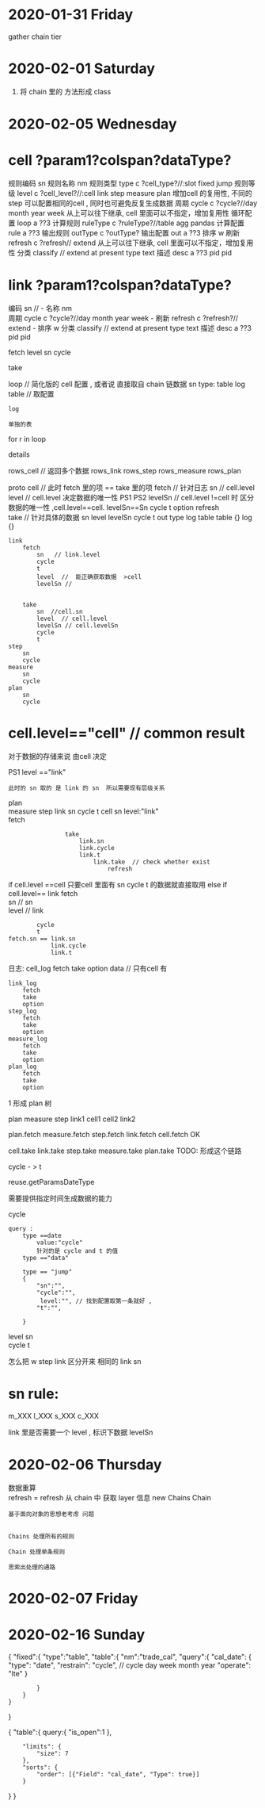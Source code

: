 # 2020-01-31  Friday 


  gather 
        chain
            tier

# 2020-02-01  Saturday 

1. 将 chain 里的 方法形成 class             



# 2020-02-05  Wednesday 



#  cell  ?param1?colspan?dataType? 
规则编码 sn 
规则名称  nm
规则类型 type c ?cell_type?//:slot fixed jump 
规则等级 level c ?cell_level?//:cell link step measure plan  增加cell 的复用性, 不同的 step 可以配置相同的cell , 同时也可避免反复生成数据
周期 cycle c ?cycle?//day month year week 从上可以往下继承, cell 里面可以不指定，增加复用性
循环配置 loop a ??3
计算规则 ruleType c ?ruleType?//table agg pandas 
计算配置 rule a ??3
输出规则 outType c ?outType?
输出配置 out a ??3
排序 w 
刷新 refresh c ?refresh// extend  从上可以往下继承, cell 里面可以不指定，增加复用性
分类 classify  // extend  at present type text 
描述 desc a ??3
pid pid




#  link  ?param1?colspan?dataType? 
编码 sn // -
名称 nm  
周期 cycle c ?cycle?//day month year week -
刷新 refresh c ?refresh?// extend -
排序 w 
分类 classify  // extend  at present type text 
描述 desc a ??3
pid pid 


fetch
    level 
    sn 
    cycle 

take 



loop  // 简化版的 cell 配置 , 或者说 直接取自 chain 链数据 
    sn 
    type: 
        table 
        log 
    table  // 取配置 

    log 

    单独的表 

for r   in  loop 

details


rows_cell  // 返回多个数据 
rows_link
rows_step 
rows_measure
rows_plan 



proto
    cell  // 此时  fetch 里的项 == take 里的项
        fetch  // 针对日志 
            sn   // cell.level 
            level  // cell.level  决定数据的唯一性 PS1 PS2
            levelSn // cell.level !=cell 时 区分数据的唯一性 ,cell.level==cell.  levelSn==Sn 
            cycle 
            t 
        option
            refresh      
        take // 针对具体的数据
            sn 
            level 
            levelSn
            cycle
            t 
        out 
            type log table 
            table {}
            log {} 


           


    link 
        fetch  
            sn   // link.level 
            cycle 
            t 
            level  //  能正确获取数据  >cell 
            levelSn //


        take 
            sn  //cell.sn 
            level  // cell.level 
            levelSn // cell.levelSn 
            cycle 
            t 
    step 
        sn
        cycle 
    measure
        sn 
        cycle 
    plan 
        sn 
        cycle         

# cell.level=="cell"  // common result 

对于数据的存储来说 由cell 决定 


PS1
    level =="link"

    此时的 sn 取的 是 link 的 sn  所以需要现有层级关系

plan    
    measure
        step
            link 
                sn 
                cycle 
                t 
                cell 
                    sn 
                    level:"link"    
                    fetch 

                    take 
                        link.sn
                        link.cycle 
                        link.t 
                            link.take  // check whether exist 
                                refresh 


if  cell.level ==cell 
    只要cell 里面有 
        sn 
        cycle 
        t 的数据就直接取用
else if cell.level== link
      fetch  
            sn   // sn  
            level // link 
             
            cycle 
            t 
    fetch.sn == link.sn 
                link.cycle
                link.t 


日志:
    cell_log
        fetch 
        take 
        option 
        data // 只有cell 有 
         
    link_log 
        fetch 
        take 
        option  
    step_log 
        fetch 
        take 
        option  
    measure_log 
        fetch 
        take 
        option  
    plan_log  
        fetch 
        take 
        option  


1 形成 plan 树 

plan
    measure
        step
            link1
                cell1 
                cell2
            link2 


plan.fetch 
measure.fetch 
step.fetch 
link.fetch 
cell.fetch   OK

cell.take 
link.take 
step.take 
measure.take 
plan.take 
TODO:
形成这个链路 

cycle - > t 


reuse.getParamsDateType  

需要提供指定时间生成数据的能力

cycle 

    query :
        type ==date 
            value:"cycle" 
            针对的是 cycle and t 的值
        type =="data"

        type == "jump"
        {
            "sn":"",
            "cycle":"",
             level:"", // 找到配置取第一条就好 ,
            "t":"",
          
        }

level
sn  
cycle
t        
             

怎么把  w
step  link  区分开来 
            相同的 link sn 



# sn rule:
m_XXX
l_XXX
s_XXX
c_XXX


link  里是否需要一个 level , 标识下数据 
levelSn 


# 2020-02-06  Thursday 
 数据重算  
 refresh = refresh 
 从 chain 中 获取 layer 信息 
   new Chains 
   Chain 
     

    基于面向对象的思想老考虑 问题 


    Chains 处理所有的规则 

    Chain 处理单条规则

    思索出处理的通路 

# 2020-02-07  Friday 


# 2020-02-16  Sunday 


{
    "fixed":{
        "type":"table",
        "table":{
            "nm":"trade_cal",
            "query":{
                "cal_date": {
                    "type": "date",
                    "restrain": "cycle", // cycle day week month year 
                    "operate": "lte"
                }
              
            }
        }
    }
}


{
  "table":{
        query:{
        "is_open":1
        },

        "limits": {
            "size": 7
        },
        "sorts": {
            "order": [{"Field": "cal_date", "Type": true}]
        }
  }
}